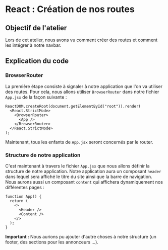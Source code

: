 # React : Création de nos routes

## Objectif de l'atelier
Lors de cet atelier, nous avons vu comment créer des routes et comment les intégrer à notre navbar.

## Explication du code
### BrowserRouter
La première étape consiste à signaler à notre application que l'on va utiliser des routes. Pour cela, nous allons utiliser `BrowserRouter` dans notre fichier `App.jsx` de la façon suivante :

```
ReactDOM.createRoot(document.getElementById("root")).render(
  <React.StrictMode>
    <BrowserRouter>
      <App />
    </BrowserRouter>
  </React.StrictMode>
);
```

Maintenant, tous les enfants de `App.jsx` seront concernés par le router.

### Structure de notre application

C'est maintenant à travers le fichier `App.jsx` que nous allons définir la structure de notre application. Notre application aura un composant `header` dans lequel sera affiché le titre du site ainsi que la barre de navigation.
Nous aurons aussi un composant `content` qui affichera dynamiquement nos différentes pages :

```
function App() {
  return (
    <>
      <Header />
      <Content />
    </>
  );
}
```
**Important :** Nous aurions pu ajouter d'autre choses à notre structure (un footer, des sections pour les annonceurs ...).




